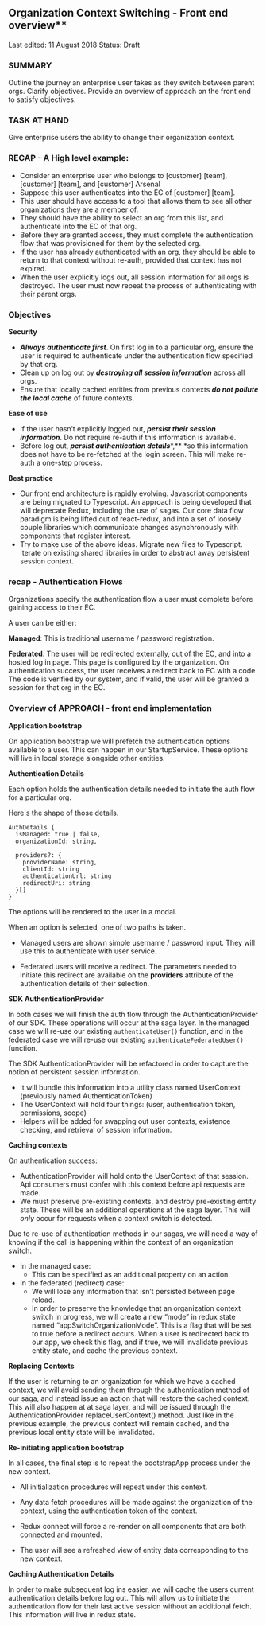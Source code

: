 ## Organization Context Switching - Front end overview**


Last edited: 11 August 2018
Status: Draft

### SUMMARY

Outline the journey an enterprise user takes as they switch between parent orgs.
Clarify objectives. 
Provide an overview of approach on the front end to satisfy objectives.

### TASK AT HAND

Give enterprise users the ability to change their organization context. 

### RECAP - A High level example:

* Consider an enterprise user who belongs to [customer] [team], [customer] [team], and [customer] Arsenal
* Suppose this user authenticates into the EC of [customer] [team]. 
* This user should have access to a tool that allows them to see all other organizations they are a member of. 
* They should have the ability to select an org from this list, and authenticate into the EC of that org.
* Before they are granted access, they must complete the authentication flow that was provisioned for them by the selected org.
* If the user has already authenticated with an org, they should be able to return to that context without re-auth, provided that context has not expired.
* When the user explicitly logs out, all session information for all orgs is destroyed. The user must now repeat the process of authenticating with their parent orgs.

### Objectives

**Security**

* ***Always authenticate first***. On first log in to a particular org, ensure the user is required to authenticate under the authentication flow specified by that org.
* Clean up on log out by ***destroying all session information*** across all orgs.
* Ensure that locally cached entities from previous contexts ***do not pollute the local cache*** of future contexts.

**Ease of use**

*  If the user hasn’t explicitly logged out, ***persist their session information***. Do not require re-auth if this information is available.
* Before log out, ***persist authentication details****,** *so this information does not have to be re-fetched at the login screen. This will make re-auth a one-step process.

**Best practice**

* Our front end architecture is rapidly evolving. Javascript components are being migrated to Typescript. An approach is being developed that will deprecate Redux, including the use of sagas. Our core data flow paradigm is being lifted out of react-redux, and into a set of loosely couple libraries which communicate changes asynchronously with components that register interest.
* Try to make use of the above ideas. Migrate new files to Typescript. Iterate on existing shared libraries in order to abstract away persistent session context. 

### recap - Authentication Flows

Organizations specify the authentication flow a user must complete before gaining access to their EC. 

A user can be either:

**Managed**: This is traditional username / password registration.

**Federated**: The user will be redirected externally, out of the EC, and into a hosted log in page. This page is configured by the organization. On authentication success, the user receives a redirect back to EC with a code. The code is verified by our system, and if valid, the user will be granted a session for that org in the EC.


### Overview of APPROACH - front end implementation

**Application bootstrap**

On application bootstrap we will prefetch the authentication options available to a user. This can happen in our StartupService. These options will live in local storage alongside other entities.

**Authentication Details**

Each option holds the authentication details needed to initiate the auth flow for a particular org. 

Here's the shape of those details.

```
AuthDetails {
  isManaged: true | false, 
  organizationId: string, 
  
  providers?: {
    providerName: string,
    clientId: string
    authenticationUrl: string
    redirectUri: string
  }[]
}
```


The options will be rendered to the user in a modal.

When an option is selected, one of two paths is taken.

*  Managed users are shown simple username / password input. They will use this to authenticate with user service.

*  Federated users will receive a redirect. The parameters needed to initiate this redirect are available on the **providers** attribute of the authentication details of their selection. 


**SDK AuthenticationProvider**

In both cases we will finish the auth flow through the AuthenticationProvider of our SDK. These operations will occur at the saga layer. In the managed case we will re-use our existing `authenticateUser()` function, and in the federated case we will re-use our existing `authenticateFederatedUser()` function.

The SDK AuthenticationProvider will be refactored in order to capture the notion of persistent session information. 

*  It will bundle this information into a utility class named UserContext (previously named AuthenticationToken) 
* The UserContext will hold four things: (user, authentication token, permissions, scope)
* Helpers will be added for swapping out user contexts, existence checking, and retrieval of session information. 


**Caching contexts**

On authentication success: 

* AuthenticationProvider will hold onto the UserContext of that session. Api consumers must confer with this context before api requests are made.
* We must preserve pre-existing contexts, and destroy pre-existing entity state. These will be an additional operations at the saga layer. This will *only* occur for requests when a context switch is detected.

Due to re-use of authentication methods in our sagas, we will need a way of knowing if the call is happening within the context of an organization switch. 

*  In the managed case:
    * This can be specified as an additional property on an action. 
*  In the federated (redirect) case:
    * We will lose any information that isn’t persisted between page reload. 
    * In order to preserve the knowledge that an organization context switch in progress, we will create a new “mode” in redux state named “appSwitchOrganizationMode”. This is a flag that will be set to true before a redirect occurs. When a user is redirected back to our app, we check this flag, and if true, we will invalidate previous entity state, and cache the previous context.

**Replacing Contexts**

If the user is returning to an organization for which we have a cached context, we will avoid sending them through the authentication method of our saga, and instead issue an action that will restore the cached context. This will also happen at at saga layer, and will be issued through the AuthenticationProvider replaceUserContext() method. Just like in the previous example, the previous context will remain cached, and the previous local entity state will be invalidated.

**Re-initiating application bootstrap**

In all cases, the final step is to repeat the bootstrapApp process under the new context. 

* All initialization procedures will repeat under this context. 
* Any data fetch procedures will be made against the organization of the context, using the authentication token of the context.

* Redux connect will force a re-render on all components that are both connected and mounted.

* The user will see a refreshed view of entity data corresponding to the new context.

**Caching Authentication Details**

In order to make subsequent log ins easier, we will cache the users current authentication details before log out. This will allow us to initiate the authentication flow for their last active session without an additional fetch. This information will live in redux state. 


